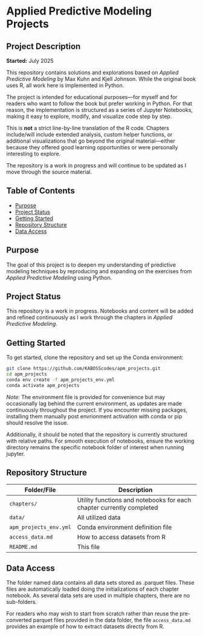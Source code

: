 # Applied Predictive Modeling Projects

## Project Description

**Started:** July 2025

This repository contains solutions and explorations based on *Applied Predictive Modeling* by Max Kuhn and Kjell Johnson. While the original book uses R, all work here is implemented in Python.

The project is intended for educational purposes—for myself and for readers who want to follow the book but prefer working in Python. For that reason, the implementation is structured as a series of Jupyter Notebooks, making it easy to explore, modify, and visualize code step by step.

This is **not** a strict line-by-line translation of the R code. Chapters include/will include extended analysis, custom helper functions, or additional visualizations that go beyond the original material—either because they offered good learning opportunities or were personally interesting to explore.

The repository is a work in progress and will continue to be updated as I move through the source material.

## Table of Contents

- [Purpose](#purpose)
- [Project Status](#project-status)
- [Getting Started](#getting-started)
- [Repository Structure](#repository-structure)
- [Data Access](#data-access)

## Purpose

The goal of this project is to deepen my understanding of predictive modeling techniques by reproducing and expanding on the exercises from *Applied Predictive Modeling* using Python. 

## Project Status

This repository is a work in progress. Notebooks and content will be added and refined continuously as I work through the chapters in *Applied Predictive Modeling*.

## Getting Started

To get started, clone the repository and set up the Conda environment:

```bash
git clone https://github.com/KABOSScodes/apm_projects.git
cd apm_projects
conda env create -f apm_projects_env.yml
conda activate apm_projects
```

*Note:* The environment file is provided for convenience but may occasionally lag behind the current environment, as updates are made continuously throughout the project. If you encounter missing packages, installing them manually post envrionment activation with conda or pip should resolve the issue. 

Additionally, it should be noted that the repository is currently structured with relative paths. For smooth execution of notebooks, ensure the working directory remains the specific notebook folder of interest when running jupyter.

## Repository Structure

| Folder/File              | Description |
|--------------------------|-------------|
| `chapters/`              | Utility functions and notebooks for each chapter currently completed |
| `data/`                  | All utilized data |
| `apm_projects_env.yml`   | Conda environment definition file |
| `access_data.md`         | How to access datasets from R |
| `README.md`              | This file |

## Data Access

The folder named data contains all data sets stored as .parquet files. These files are automatically loaded doing the initializations of each chapter notebook. As several data sets are used in multiple chapters, there are no sub-folders. 

For readers who may wish to start from scratch rather than reuse the pre-converted parquet files provided in the data folder, the file `access_data.md` provides an example of how to extract datasets directly from R.